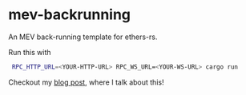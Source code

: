 # mev-backrunning
An MEV back-running template for ethers-rs.

Run this with 
```bash
 RPC_HTTP_URL=<YOUR-HTTP-URL> RPC_WS_URL=<YOUR-WS-URL> cargo run
```

Checkout my [blog post](https://www.0xmelkor.me/articles/backrunning-1-3), where I talk about this!
